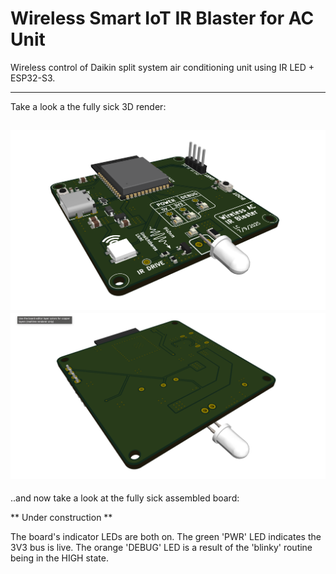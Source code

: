 # Wireless Smart IoT IR Blaster for AC Unit

Wireless control of Daikin split system air conditioning unit using IR LED + ESP32-S3.

---
Take a look a the fully sick 3D render:

![pcb_render](docs/render_top.png)
![pcb_render](docs/render_bottom.png)
---
..and now take a look at the fully sick assembled board:

** Under construction **

The board's indicator LEDs are both on. The green 'PWR' LED indicates the 3V3 bus is live. The orange 'DEBUG' LED is a result of the 'blinky' routine being in the HIGH state.


